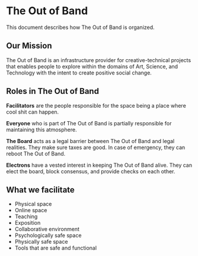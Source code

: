 # The Out of Band

This document describes how The Out of Band is organized.

## Our Mission

The Out of Band is an infrastructure provider for creative-technical projects that enables people to explore within the domains of Art, Science, and Technology with the intent to create positive social change.

## Roles in The Out of Band

**Facilitators** are the people responsible for the space being a place where cool shit can happen.

**Everyone** who is part of The Out of Band is partially responsible for maintaining this atmosphere.

**The Board** acts as a legal barrier between The Out of Band and legal realities. They make sure taxes are good. In case of emergency, they can reboot The Out of Band.

**Electrons** have a vested interest in keeping The Out of Band alive. They can elect the board, block consensus, and provide checks on each other.

## What we facilitate

* Physical space
* Online space
* Teaching
* Exposition
* Collaborative environment
* Psychologically safe space
* Physically safe space
* Tools that are safe and functional